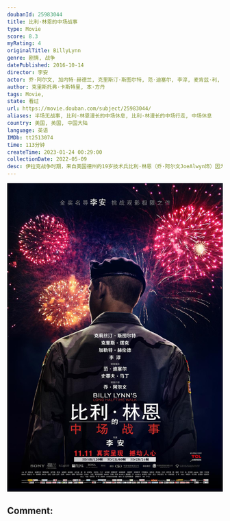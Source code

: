```yaml
---
doubanId: 25983044
title: 比利·林恩的中场战事
type: Movie
score: 8.3
myRating: 4
originalTitle: BillyLynn
genre: 剧情, 战争
datePublished: 2016-10-14
director: 李安
actor: 乔·阿尔文, 加内特·赫德兰, 克里斯汀·斯图尔特, 范·迪塞尔, 李淳, 麦肯兹·利, 史蒂夫·马丁, 克里斯·塔克, 本·普拉特, 阿图罗·卡斯特罗, 亚斯特罗, 博·纳普, 伊斯梅尔·克鲁斯·科尔多瓦, 巴尼·哈里斯, 布鲁斯·麦金农, 迪尔德丽·罗夫乔, 劳拉·兰迪, 艾伦·丹尼尔, 兰迪·冈萨雷斯, 蒂姆·布雷克·尼尔森, 杰克·蒂格, 吉纳维芙亚当斯, 乔顿卡尔文, 瑞奇·缪斯, 克莱尔·布朗森, 杰伊·彼得森, 法耶尔·阿尔, 克里斯托弗·马修·库克, 波·米切尔, 凯利·皮克勒
author: 克里斯托弗·卡斯特里, 本·方丹
tags: Movie, 
state: 看过
url: https://movie.douban.com/subject/25983044/
aliases: 半场无战事, 比利·林恩漫长的中场休息, 比利·林漫长的中场行走, 中场休息
country: 美国, 英国, 中国大陆
language: 英语
IMDb: tt2513074
time: 113分钟
createTime: 2023-01-24 00:29:00
collectionDate: 2022-05-09
desc: 伊拉克战争时期，来自美国德州的19岁技术兵比利·林恩（乔·阿尔文JoeAlwyn饰）因为一段偶然拍摄的视频而家喻户晓。那是一次规模不大却激烈非常的遭遇战，战斗中林恩所在的B班班长（范·迪塞尔V...
---
```


![image](assets/p2391542403.jpg)

Comment: 
---

